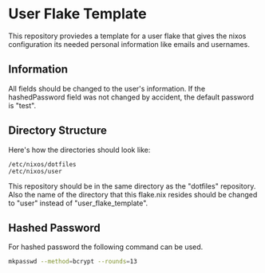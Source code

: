 # User Flake Template
This repository proviedes a template for a user flake that gives the nixos configuration its needed personal information like emails and usernames.
## Information
All fields should be changed to the user's information.
If the hashedPassword field was not changed by accident, the default password is "test".
## Directory Structure
Here's how the directories should look like:
```
/etc/nixos/dotfiles
/etc/nixos/user
```
This repository should be in the same directory as the "dotfiles" repository.
Also the name of the directory that this flake.nix resides should be changed to "user" instead of "user_flake_template".
## Hashed Password
For hashed password the following command can be used.
```sh
mkpasswd --method=bcrypt --rounds=13
```
